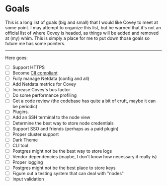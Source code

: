 # Goals

This is a long list of goals (big and small) that I would like Covey to meet at some point.
I may attempt to organize this list, but be warned that it's not an official list of where Covey is headed, as things will be added and removed at (my) whim.
This is simply a place for me to put down those goals so future me has some pointers.

---

Here goes:

* [ ] Support HTTPS
* [ ] Become [CII compliant](https://bestpractices.coreinfrastructure.org/en/projects/4095#project_disabled_reminders)
* [ ] Fully manage Netdata (config and all)
* [ ] Add Netdata metrics for Covey
* [ ] Increase Covey's bus factor
* [ ] Do some performance profiling
* [ ] Get a code review (the codebase has quite a bit of cruft, maybe it can be periodic)
* [ ] Plugins.
* [ ] Add an SSH terminal to the node view
* [ ] Determine the best way to store node credentials
* [ ] Support SSO and friends (perhaps as a paid plugin)
* [ ] Proper cluster support
* [ ] Dark Theme
* [ ] CLI tool
* [ ] Postgres might not be the best way to store logs
* [ ] Vendor dependencies (maybe, I don't know how necessary it really is)
* [ ] Proper logging
* [ ] Postgres might not be the best place to store keys
* [ ] Figure out a testing system that can deal with "nodes"
* [ ] Input validation
